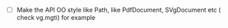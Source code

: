- [ ] Make the API OO style like Path, like PdfDocument, SVgDocument etc ( check vg.mgti) for example